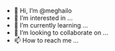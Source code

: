 - 👋 Hi, I’m @meghailo
- 👀 I’m interested in ...
- 🌱 I’m currently learning ...
- 💞️ I’m looking to collaborate on ...
- 📫 How to reach me ...

<!---
meghailo/meghailo is a ✨ special ✨ repository because its `README.md` (this file) appears on your GitHub profile.
You can click the Preview link to take a look at your changes.
--->
